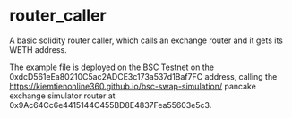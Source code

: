 # router_caller
A basic solidity router caller, which calls an exchange router and it gets its WETH address.

The example file is deployed on the BSC Testnet on the 0xdcD561eEa80210C5ac2ADCE3c173a537d1Baf7FC address, calling the https://kiemtienonline360.github.io/bsc-swap-simulation/ pancake exchange simulator router at 0x9Ac64Cc6e4415144C455BD8E4837Fea55603e5c3.
